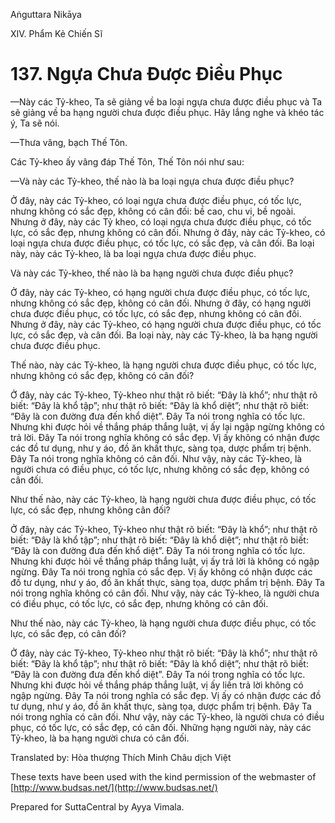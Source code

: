  

Aṅguttara Nikāya

XIV. Phẩm Kẻ Chiến Sĩ

# 137\. Ngựa Chưa Ðược Ðiều Phục

—Này các Tỷ-kheo, Ta sẽ giảng về ba loại ngựa chưa được điều phục và Ta sẽ giảng về ba hạng người chưa được điều phục. Hãy lắng nghe và khéo tác ý, Ta sẽ nói.

—Thưa vâng, bạch Thế Tôn.

Các Tỷ-kheo ấy vâng đáp Thế Tôn, Thế Tôn nói như sau:

—Và này các Tỷ-kheo, thế nào là ba loại ngựa chưa được điều phục?

Ở đây, này các Tỷ-kheo, có loại ngựa chưa được điều phục, có tốc lực, nhưng không có sắc đẹp, không có cân đối: bề cao, chu vi, bề ngoài. Nhưng ở đây, này các Tỷ kheo, có loại ngựa chưa được điều phục, có tốc lực, có sắc đẹp, nhưng không có cân đối. Nhưng ở đây, này các Tỷ-kheo, có loại ngựa chưa được điều phục, có tốc lực, có sắc đẹp, và cân đối. Ba loại này, này các Tỷ-kheo, là ba loại ngựa chưa được điều phục.

Và này các Tỷ-kheo, thế nào là ba hạng người chưa được điều phục?

Ở đây, này các Tỷ-kheo, có hạng người chưa được điều phục, có tốc lực, nhưng không có sắc đẹp, không có cân đối. Nhưng ở đây, có hạng người chưa được điều phục, có tốc lực, có sắc đẹp, nhưng không có cân đối. Nhưng ở đây, này các Tỷ-kheo, có hạng người chưa được điều phục, có tốc lực, có sắc đẹp, và cân đối. Ba loại này, này các Tỷ-kheo, là ba hạng người chưa được điều phục.

Thế nào, này các Tỷ-kheo, là hạng người chưa được điều phục, có tốc lực, nhưng không có sắc đẹp, không có cân đối?

Ở đây, này các Tỷ-kheo, Tỷ-kheo như thật rõ biết: “Ðây là khổ”; như thật rõ biết: “Ðây là khổ tập”; như thật rõ biết: “Ðây là khổ diệt”; như thật rõ biết: “Ðây là con đường đưa đến khổ diệt”. Ðây Ta nói trong nghĩa có tốc lực. Nhưng khi được hỏi về thắng pháp thắng luật, vị ấy lại ngập ngừng không có trả lời. Ðây Ta nói trong nghĩa không có sắc đẹp. Vị ấy không có nhận được các đồ tư dụng, như y áo, đồ ăn khất thực, sàng tọa, dược phẩm trị bệnh. Ðây Ta nói trong nghĩa không có cân đối. Như vậy, này các Tỷ-kheo, là người chưa có điều phục, có tốc lực, nhưng không có sắc đẹp, không có cân đối.

Như thế nào, này các Tỷ-kheo, là hạng người chưa được điều phục, có tốc lực, có sắc đẹp, nhưng không cân đối?

Ở đây, này các Tỷ-kheo, Tỷ-kheo như thật rõ biết: “Ðây là khổ”; như thật rõ biết: “Ðây là khổ tập”; như thật rõ biết: “Ðây là khổ diệt”; như thật rõ biết: “Ðây là con đường đưa đến khổ diệt”. Ðây Ta nói trong nghĩa có tốc lực. Nhưng khi được hỏi về thắng pháp thắng luật, vị ấy trả lời là không có ngập ngừng. Ðây Ta nói trong nghĩa có sắc đẹp. Vị ấy không có nhận được các đồ tư dụng, như y áo, đồ ăn khất thực, sàng tọa, dược phẩm trị bệnh. Ðây Ta nói trong nghĩa không có cân đối. Như vậy, này các Tỷ-kheo, là người chưa có điều phục, có tốc lực, có sắc đẹp, nhưng không có cân đối.

Như thế nào, này các Tỷ-kheo, là hạng người chưa được điều phục, có tốc lực, có sắc đẹp, có cân đối?

Ở đây, này các Tỷ-kheo, Tỷ-kheo như thật rõ biết: “Ðây là khổ”; như thật rõ biết: “Ðây là khổ tập”; như thật rõ biết: “Ðây là khổ diệt”; như thật rõ biết: “Ðây là con đường đưa đến khổ diệt”. Ðây Ta nói trong nghĩa có tốc lực. Nhưng khi được hỏi về thắng pháp thắng luật, vị ấy liền trả lời không có ngập ngừng. Ðây Ta nói trong nghĩa có sắc đẹp. Vị ấy có nhận được các đồ tư dụng, như y áo, đồ ăn khất thực, sàng tọa, dược phẩm trị bệnh. Ðây Ta nói trong nghĩa có cân đối. Như vậy, này các Tỷ-kheo, là người chưa có điều phục, có tốc lực, có sắc đẹp, có cân đối. Những hạng người này, này các Tỷ-kheo, là ba hạng người chưa có cân đối.

Translated by: Hòa thượng Thích Minh Châu dịch Việt

These texts have been used with the kind permission of the webmaster of [http://www.budsas.net/](http://www.budsas.net/)

Prepared for SuttaCentral by Ayya Vimala.